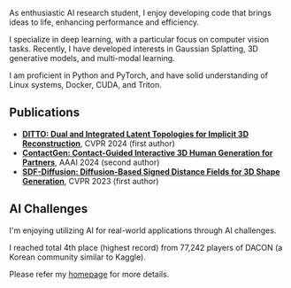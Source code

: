 As enthusiastic AI research student, I enjoy developing code that brings ideas to life, enhancing performance and efficiency.

I specialize in deep learning, with a particular focus on computer vision tasks.
Recently, I have developed interests in Gaussian Splatting, 3D generative models, and multi-modal learning.

I am proficient in Python and PyTorch, and have solid understanding of Linux systems, Docker, CUDA, and Triton.


## Publications

- **[DITTO: Dual and Integrated Latent Topologies for Implicit 3D Reconstruction](https://vision3d-lab.github.io/ditto)**, CVPR 2024 (first author)
- **[ContactGen: Contact-Guided Interactive 3D Human Generation for Partners](https://dongjunku.github.io/contactgen)**, AAAI 2024 (second author)
- **[SDF-Diffusion: Diffusion-Based Signed Distance Fields for 3D Shape Generation](https://kitsunetic.github.io/sdf-diffusion)**, CVPR 2023 (first author)


## AI Challenges

I'm enjoying utilizing AI for real-world applications through AI challenges.

I reached total 4th place (highest record) from 77,242 players of DACON (a Korean community similar to Kaggle).

Please refer my [homepage](https://kitsunetic.github.io) for more details.

<!--
- **[2023 Kyowon Group AI OCR Challenge](https://dacon.io/competitions/official/236042/overview/description)**
    , from KYOWON Group and DACON, 2022.12, 7th place win from 430 players (top 2%).
    OCR task of Korean language.
    I improved accuracy with transfer learning of ConvNeXT by proposing language specific loss.

- **[NAVER CLOVA AI-RUSH 2022 Round 2](https://campaign.naver.com/airush/)**
    , from NAVER CLOVA, 2022.08, 7th place from 15 players.
    Regress specific scores from given images.
    I improved accuracy with transfer learning of CoAT with various augmentation.

- **[NAVER CLOVA AI-RUSH 2022 Round 1](https://campaign.naver.com/airush/)**
    , from NAVER CLOVA, 2022.07, 15th place win from 27 players.
    Classifies given images.
    I improved accuracy through transfer learning of EfficientNetV2 with various augmentations.

- **[Ego-Vision Hand Gesture Recognition AI Contest](https://github.com/Kitsunetic/dacon-hand-gesture-public.git)**
    , from DACON, 2021.10, 3rd place win from 290 players (top 1%).
    Classifies hand gesture from given images.
    I achieved high-accuracy with transfer learning of EfficientNetV2 with cross validation.

- **[News Topic Classification AI Contest](https://dacon.io/competitions/official/235747/codeshare/3072)**
    , from DACON, 2021.05, 3rd place win from 256 players (top 1%).
    This competition is to classify topics of given text articles.
    I improved accuracy with noisy student training strategy about BeRT-based model.

- **[NAVER CLOVA AI-RUSH 2021 Round2](https://campaign.naver.com/clova_airush/)**
    , from NAVER CLOVA, 2021.05, 6th place from 13 players.
    Clustering of given text dataset.
    I improved model performance with self-supervised learning.

- **[NAVER CLOVA AI-RUSH 2021 Round1](https://campaign.naver.com/clova_airush/)**
    , from NAVER CLOVA, 2021.04, 4th place win from 35 players.
    Classification of given image dataset with limited model capacity.
    I achieved high-accuracy with transfer learning of EfficientNetV2 with careful hyper-parameter tuning.

- **[Predicting Security Risks through Log Analysis](https://www.notion.so/AI-c40fcfd708ad4d66b97f6209eeb2c8e7)**
    , from DACON, 2021.04, 2nd place win from 152 players (top 1%).
    Finding out-of-distribution data not appeared in training dataset.
    I achieved high-accuracy with DistilBeRT-based anomaly detection.

- **[Finding Human Key-Points from Motion Images](https://www.notion.so/AI-54065ab4da62480f9ea595373c6f6454)**
    , from DACON, 2021.02, 1st place win from 156 players (top 0.6%).
    Estimating human key-points from given image dataset.
    I achieved high-accuracy with fine-tuning HRNet for pose estimator and EfficientDet for human detector, and with data-driven augmentations.

- **[The 2th Computer Vision AI Contest](https://dacon.io/competitions/official/235697/overview/description)**
    , from DACON, 2021.02, 30th place from 216 players (top 13%).

- **[Motion Classification AI Contest](https://dacon.io/competitions/official/235689/overview/description)**
    , from DACON, 2021.01, 21th place from 336 players (top 6%).
    Classifies human motions from acceleration of human body parts captured with various sensors.

- **[정보통신대학 ICT AI 및 알고리즘 경진대회](https://programmers.co.kr/competitions/747/2021-seoultech-cse-challenge)**
    , from SNUT, 2021.01, 1st place win.

- **[태양광 발전량 예측 AI 경진대회](https://dacon.io/competitions/official/235680/overview/description)**
    , from DACON, 2020.11, 94 place from 461 players (top 20%).

- **[공공데이터 활용 수력 댐 강우예측 AI 경진대회](https://dacon.io/competitions/official/235646/overview/description)**
    , from DACON, 2020.10, 39 place from 132 players (top 29%).

- **[컴퓨터 비전 학습 경진대회](https://dacon.io/competitions/official/235626/overview/description)**
    , from DACON, 2020.08, 11th place from 356 players (top 3%).

- **[NAVER CLOVA AI-RUSH 2020 Round1](https://campaign.naver.com/airush/)**
    , from NAVER CLOVA, 2020.06, 37th place.

- **[위성관측 데이터 활용 강수량 산출 AI 경진대회](https://dacon.io/competitions/official/235591/overview/description)**
    , from DACON, 2020.05, 72th place from 213 players (top 33%).
-->
<!-- - From 2020.04, started learning AI. -->
